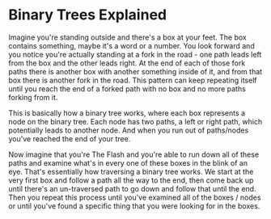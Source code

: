 # Binary Trees Explained

Imagine you're standing outside and there's a box at your feet. The box contains something, maybe it's a word or a number. You look forward and you notice you're actually standing at a fork in the road - one path leads left from the box and the other leads right. At the end of each of those fork paths there is another box with another something inside of it, and from that box there is another fork in the road. This pattern can keep repeating itself until you reach the end of a forked path with no box and no more paths forking from it.

This is basically how a binary tree works, where each box represents a node on the binary tree. Each node has two paths, a left or right path, which potentially leads to another node. And when you run out of paths/nodes you've reached the end of your tree.


Now imagine that you're The Flash and you're able to run down all of these paths and examine what's in every one of these boxes in the blink of an eye. That's essentially how traversing a binary tree works. We start at the very first box and follow a path all the way to the end, then come back up until there's an un-traversed path to go down and follow that until the end. Then you repeat this process until you've examined all of the boxes / nodes or until you've found a specific thing that you were looking for in the boxes.
